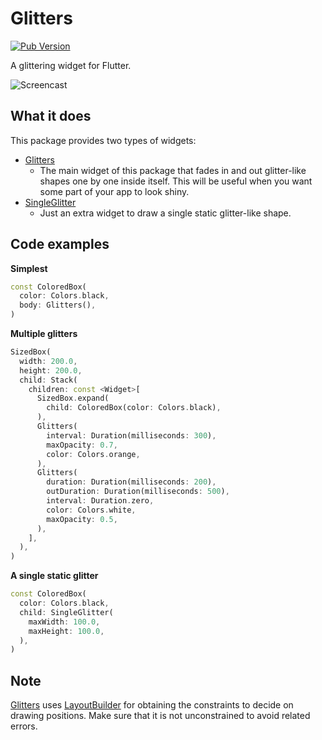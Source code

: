# Glitters

[![Pub Version](https://img.shields.io/pub/v/glitters)](https://pub.dev/packages/glitters)

A glittering widget for Flutter.

![Screencast](https://user-images.githubusercontent.com/20254485/83968159-29878f00-a902-11ea-8c95-320154181eb6.gif)

## What it does

This package provides two types of widgets:

* [Glitters](https://pub.dev/documentation/glitters/latest/glitters/Glitters-class.html)
    * The main widget of this package that fades in and out glitter-like shapes one by one inside itself. This will be useful when you want some part of your app to look shiny.
* [SingleGlitter](https://pub.dev/documentation/glitters/latest/single_glitter/SingleGlitter-class.html)
    * Just an extra widget to draw a single static glitter-like shape.

## Code examples

**Simplest**

```dart
const ColoredBox(
  color: Colors.black,
  body: Glitters(),
)
```

**Multiple glitters**

```dart
SizedBox(
  width: 200.0,
  height: 200.0,
  child: Stack(
    children: const <Widget>[
      SizedBox.expand(
        child: ColoredBox(color: Colors.black),
      ),
      Glitters(
        interval: Duration(milliseconds: 300),
        maxOpacity: 0.7,
        color: Colors.orange,
      ),
      Glitters(
        duration: Duration(milliseconds: 200),
        outDuration: Duration(milliseconds: 500),
        interval: Duration.zero,
        color: Colors.white,
        maxOpacity: 0.5,
      ),
    ],
  ),
)
```

**A single static glitter**

```dart
const ColoredBox(
  color: Colors.black,
  child: SingleGlitter(
    maxWidth: 100.0,
    maxHeight: 100.0,
  ),
)
```

## Note

[Glitters](https://pub.dev/documentation/glitters/latest/glitters/Glitters-class.html) uses
[LayoutBuilder](https://api.flutter.dev/flutter/widgets/LayoutBuilder-class.html)
for obtaining the constraints to decide on drawing positions.
Make sure that it is not unconstrained to avoid related errors.
